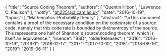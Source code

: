 {
    "title": "Source Coding Theorem",
    "authors": [
        "Quentin Hibon",
        "Lawrence C. Paulson"
    ],
    "notify": "qh225@cl.cam.ac.uk",
    "date": "2016-10-19",
    "topics": [
        "Mathematics-Probability theory"
    ],
    "abstract": "\nThis document contains a proof of the necessary condition on the code\nrate of a source code, namely that this code rate is bounded by the\nentropy of the source. This represents one half of Shannon's source\ncoding theorem, which is itself an equivalence.",
    "licence": "BSD",
    "olderReleases": {
        "2016": "2016-10-19",
        "2016-1": "2016-12-17",
        "2017": "2017-10-10",
        "2018": "2018-08-16",
        "2019": "2019-06-11"
    }
}